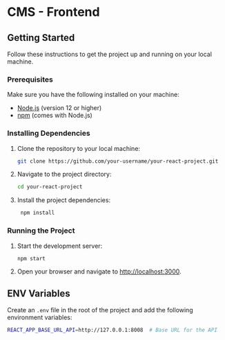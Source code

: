 # CMS - Frontend


## Getting Started

Follow these instructions to get the project up and running on your local machine.

### Prerequisites

Make sure you have the following installed on your machine:

- [Node.js](https://nodejs.org/) (version 12 or higher)
- [npm](https://www.npmjs.com/) (comes with Node.js)

### Installing Dependencies

1. Clone the repository to your local machine:

   ```bash
   git clone https://github.com/your-username/your-react-project.git
    ```

2. Navigate to the project directory:

   ```bash
   cd your-react-project
   ```

3. Install the project dependencies:

   ```bash
    npm install
    ```

### Running the Project

1. Start the development server:

   ```bash
   npm start
   ```

2. Open your browser and navigate to [http://localhost:3000](http://localhost:3000).

## ENV Variables
Create an `.env` file in the root of the project and add the following environment variables:

```bash
REACT_APP_BASE_URL_API=http://127.0.0.1:8008  # Base URL for the API
```


